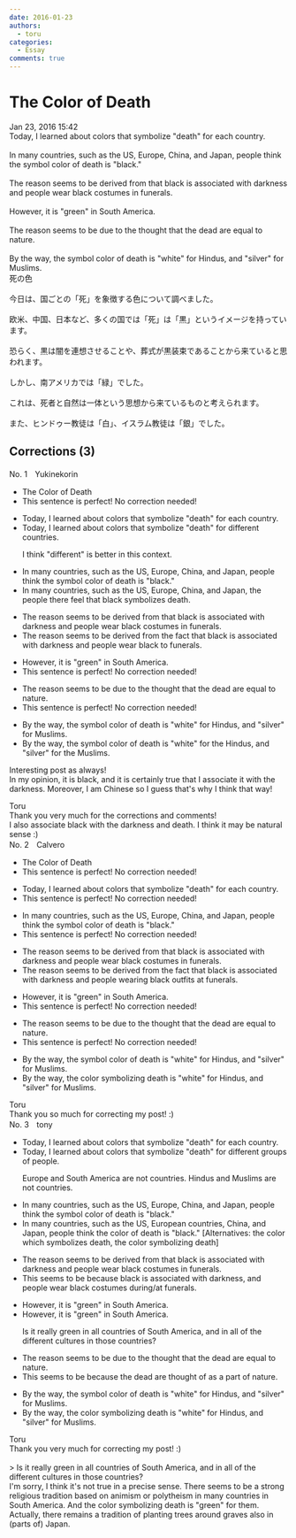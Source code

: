 ```yaml
---
date: 2016-01-23
authors:
  - toru
categories:
  - Essay
comments: true
---
```


# The Color of Death
<div class="date">Jan 23, 2016 15:42</div>
<div id="post"><div id="body_show_ori">
Today, I learned about colors that symbolize "death" for each country.<br/><br/>In many countries, such as the US, Europe, China, and Japan, people think the symbol color of death is "black."<br/><br/>The reason seems to be derived from that black is associated with darkness and people wear black costumes in funerals.<br/><br/>However, it is "green" in South America.<br/><br/>The reason seems to be due to the thought that the dead are equal to nature.<br/><br/>By the way, the symbol color of death is "white" for Hindus, and "silver" for Muslims.
</div></div>

<!-- more -->

<div id="post_ja"><div id="body_show_mo">
死の色<br/><br/>今日は、国ごとの「死」を象徴する色について調べました。<br/><br/>欧米、中国、日本など、多くの国では「死」は「黒」というイメージを持っています。<br/><br/>恐らく、黒は闇を連想させることや、葬式が黒装束であることから来ていると思われます。<br/><br/>しかし、南アメリカでは「緑」でした。<br/><br/>これは、死者と自然は一体という思想から来ているものと考えられます。<br/><br/>また、ヒンドゥー教徒は「白」、イスラム教徒は「銀」でした。
</div></div>

## Corrections (3)
<div id="block"><div class="first_name"> No. 1　<span class="just_name">Yukinekorin</span></div><div id="block2">
<ul class="correction_field">
<li class="incorrect">The Color of Death</li>
<li class="corrected perfect">This sentence is perfect! No correction needed!</li>
</ul>
<ul class="correction_field">
<li class="incorrect">Today, I learned about colors that symbolize "death" for each country.</li>
<li class="corrected correct">
Today, I learned about colors that symbolize "death" for <span class="f_blue">different</span> <span class="f_blue">countries</span>.
<p class="correction_comment">I think "different" is better in this context.</p>
</li>
</ul>
<ul class="correction_field">
<li class="incorrect">In many countries, such as the US, Europe, China, and Japan, people think the symbol color of death is "black."</li>
<li class="corrected correct">
In many countries, such as the US, Europe, China, and Japan, <span class="f_blue">the </span>people <span class="f_blue">there feel that black symbolizes death.</span>
</li>
</ul>
<ul class="correction_field">
<li class="incorrect">The reason seems to be derived from that black is associated with darkness and people wear black costumes in funerals.</li>
<li class="corrected correct">
The reason seems to be derived from <span class="f_blue">the fact </span>that black is associated with darkness and people wear black <span class="f_blue">to</span> funerals.
</li>
</ul>
<ul class="correction_field">
<li class="incorrect">However, it is "green" in South America.</li>
<li class="corrected perfect">This sentence is perfect! No correction needed!</li>
</ul>
<ul class="correction_field">
<li class="incorrect">The reason seems to be due to the thought that the dead are equal to nature.</li>
<li class="corrected perfect">This sentence is perfect! No correction needed!</li>
</ul>
<ul class="correction_field">
<li class="incorrect">By the way, the symbol color of death is "white" for Hindus, and "silver" for Muslims.</li>
<li class="corrected correct">
By the way, the symbol color of death is "white" for <span class="f_blue">the </span>Hindus, and "silver" for <span class="f_blue">the </span>Muslims.
</li>
</ul>
<p class="comment_small">
 Interesting post as always!
 <br/>
 In my opinion, it is black, and it is certainly true that I associate it with the darkness. Moreover, I am Chinese so I guess that's why I think that way!
</p>

</div><div class="name"><span class="just_name">Toru</span><br>
Thank you very much for the corrections and comments!<br/>I also associate black with the darkness and death. I think it may be natural sense :)
</div>
</div>
<div id="block"><div class="first_name"> No. 2　<span class="just_name">Calvero</span></div><div id="block2">
<ul class="correction_field">
<li class="incorrect">The Color of Death</li>
<li class="corrected perfect">This sentence is perfect! No correction needed!</li>
</ul>
<ul class="correction_field">
<li class="incorrect">Today, I learned about colors that symbolize "death" for each country.</li>
<li class="corrected perfect">This sentence is perfect! No correction needed!</li>
</ul>
<ul class="correction_field">
<li class="incorrect">In many countries, such as the US, Europe, China, and Japan, people think the symbol color of death is "black."</li>
<li class="corrected perfect">This sentence is perfect! No correction needed!</li>
</ul>
<ul class="correction_field">
<li class="incorrect">The reason seems to be derived from that black is associated with darkness and people wear black costumes in funerals.</li>
<li class="corrected correct">
The reason seems to be derived from the fact that black is associated with darkness and people wearing black outfits at funerals.
</li>
</ul>
<ul class="correction_field">
<li class="incorrect">However, it is "green" in South America.</li>
<li class="corrected perfect">This sentence is perfect! No correction needed!</li>
</ul>
<ul class="correction_field">
<li class="incorrect">The reason seems to be due to the thought that the dead are equal to nature.</li>
<li class="corrected perfect">This sentence is perfect! No correction needed!</li>
</ul>
<ul class="correction_field">
<li class="incorrect">By the way, the symbol color of death is "white" for Hindus, and "silver" for Muslims.</li>
<li class="corrected correct">
By the way, the color symbolizing death is "white" for Hindus, and "silver" for Muslims.
</li>
</ul>
</div><div class="name"><span class="just_name">Toru</span><br>
Thank you so much for correcting my post! :)
</div>
</div>
<div id="block"><div class="first_name"> No. 3　<span class="just_name">tony</span></div><div id="block2">
<ul class="correction_field">
<li class="incorrect">Today, I learned about colors that symbolize "death" for each country.</li>
<li class="corrected correct">
Today, I learned about colors that symbolize "death" for <span class="f_red">different groups of people</span>.
<p class="correction_comment">Europe and South America are not countries. Hindus and Muslims are not countries.</p>
</li>
</ul>
<ul class="correction_field">
<li class="incorrect">In many countries, such as the US, Europe, China, and Japan, people think the symbol color of death is "black."</li>
<li class="corrected correct">
In many countries, such as the US, Europe<span class="f_red">an countries</span>, China, and Japan, people think the color of death is "black." [Alternatives: the color which symbolizes death, the color symbolizing death]
</li>
</ul>
<ul class="correction_field">
<li class="incorrect">The reason seems to be derived from that black is associated with darkness and people wear black costumes in funerals.</li>
<li class="corrected correct">
<span class="f_blue">This</span> <span class="f_blue">seems</span> <span class="f_blue">to be because</span> black is associated with darkness, and people wear black costumes <span class="f_red">during/at</span> funerals.
</li>
</ul>
<ul class="correction_field">
<li class="incorrect">However, it is "green" in South America.</li>
<li class="corrected correct">
However, it is "green" in South America.
<p class="correction_comment">Is it really green in all countries of South America, and in all of the different cultures in those countries?</p>
</li>
</ul>
<ul class="correction_field">
<li class="incorrect">The reason seems to be due to the thought that the dead are equal to nature.</li>
<li class="corrected correct">
<span class="f_blue">This seems</span> <span class="f_blue">to be because</span> the dead are <span class="f_blue">thought of as a part of</span> nature.
</li>
</ul>
<ul class="correction_field">
<li class="incorrect">By the way, the symbol color of death is "white" for Hindus, and "silver" for Muslims.</li>
<li class="corrected correct">
By the way, the <span class="f_red">color symbolizing</span> death is "white" for Hindus, and "silver" for Muslims.
</li>
</ul>
</div><div class="name"><span class="just_name">Toru</span><br>
Thank you very much for correcting my post! :)<br/><br/>&gt; Is it really green in all countries of South America, and in all of the different cultures in those countries?<br/>I'm sorry, I think it's not true in a precise sense. There seems to be a strong religious tradition based on animism or polytheism in many countries in South America. And the color symbolizing death is "green" for them. Actually, there remains a tradition of planting trees around graves also in (parts of) Japan.
</div>
</div>
